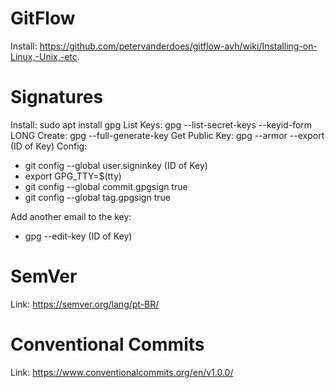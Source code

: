 # GitFlow

Install: https://github.com/petervanderdoes/gitflow-avh/wiki/Installing-on-Linux,-Unix,-etc.

# Signatures

Install: sudo apt install gpg
List Keys: gpg --list-secret-keys --keyid-form LONG
Create: gpg --full-generate-key
Get Public Key: gpg --armor --export (ID of Key)
Config: 
- git config --global user.signinkey (ID of Key)
- export GPG_TTY=$(tty)
- git config --global commit.gpgsign true
- git config --global tag.gpgsign true

Add another email to the key:
- gpg --edit-key (ID of Key)

# SemVer

Link: https://semver.org/lang/pt-BR/

# Conventional Commits

Link: https://www.conventionalcommits.org/en/v1.0.0/